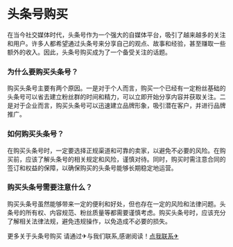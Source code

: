 # 头条号购买

在当今社交媒体时代，头条号作为一个强大的自媒体平台，吸引了越来越多的关注和用户。许多人都希望通过头条号来分享自己的观点、故事和经验，甚至赚取一些额外的收入。因此，头条号购买成为了一个备受关注的话题。

### 为什么要购买头条号？

购买头条号主要有两个原因。一是对于个人而言，购买一个已经有一定粉丝基础的头条号可以省去建立粉丝群的时间和精力，可以立即开始分享内容并获取关注。二是对于企业而言，购买头条号可以迅速建立品牌形象，吸引潜在客户，并进行品牌推广。

### 如何购买头条号？

在购买头条号时，一定要选择正规渠道和可靠的卖家，以避免不必要的风险。在购买前，应该了解头条号的相关规定和风险，谨慎对待。同时，购买时需注意合同的签订和权益的保障，以确保购买的头条号能够长期稳定地运营。

### 购买头条号需要注意什么？

购买头条号虽然能够带来一定的便利和好处，但也存在一定的风险和法律问题。头条号的所有权、内容规范、粉丝质量等都需要谨慎考虑。购买头条号时，应该充分了解相关法律法规，避免违规操作，以免造成不必要的损失。

更多关于头条号购买 请通过✈与我们联系,感谢阅读！[点我联系✈](https://www.k02.cc)